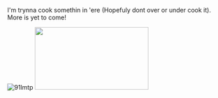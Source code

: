 I'm trynna cook somethin in 'ere (Hopefuly dont over or under cook it). More is yet to come!

![91lmtp](https://github.com/user-attachments/assets/12f8b52b-f1ef-4a5b-a66c-0db2402beb50)  <img src="https://github.com/user-attachments/assets/edd3d1f0-1e53-4e75-8519-71a9e8de6da4" width="260" height="144">



